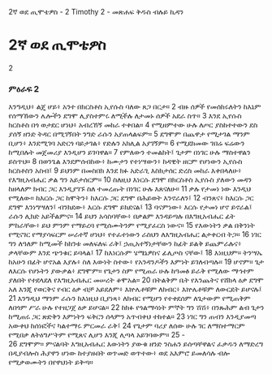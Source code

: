 ﻿
2ኛ ወደ ጢሞቴዎስ - 2 Timothy 2 - መጽሐፍ ቅዱስ ብሉይ ኪዳን
# 2ኛ ወደ ጢሞቴዎስ
2
### ምዕራፍ 2
 እንግዲህ፥ ልጄ ሆይ፥ አንተ በክርስቶስ ኢየሱስ ባለው ጸጋ በርታ።
2  ብዙ ሰዎች የመሰከሩለትን ከእኔም የሰማኸውን ሌሎችን ደግሞ ሊያስተምሩ ለሚችሉ ለታመኑ ሰዎች አደራ ስጥ።
3  እንደ ኢየሱስ ክርስቶስ በጎ ወታደር ሆነህ፥ አብረኸኝ መከራ ተቀበል።
4  የሚዘምተው ሁሉ ለጦር ያስከተተውን ደስ ያሰኝ ዘንድ ትዳር በሚገኝበት ንግድ ራሱን አያጠላልፍም።
5  ደግሞም በጨዋታ የሚታገል ማንም ቢሆን፥ እንደሚገባ አድርጎ ባይታገል፥ የድሉን አክሊል አያገኝም።
6  የሚደክመው ገበሬ ፍሬውን ከሚበሉት መጀመሪያ እንዲሆን ይገባዋል።
7  የምለውን ተመልከት፤ ጌታም በነገር ሁሉ ማስተዋልን ይስጥህ።
8  በወንጌል እንደምሰብከው፥ ከሙታን የተነሣውን፥ ከዳዊት ዘርም የሆነውን ኢየሱስ ክርስቶስን አስብ፤
9  ይህንም በመስበክ እንደ ክፉ አድራጊ እስክታሰር ድረስ መከራ እቀበላለሁ፥ የእግዚአብሔር ቃል ግን አይታሰርም።
10  ስለዚህ እነርሱ ደግሞ በክርስቶስ ኢየሱስ ያለውን መዳን ከዘላለም ክብር ጋር እንዲያገኙ ስለ ተመረጡት በነገር ሁሉ እጸናለሁ።
11  ቃሉ የታመነ ነው እንዲህ የሚለው። ከእርሱ ጋር ከሞትን፥ ከእርሱ ጋር ደግሞ በሕይወት እንኖራለን፤
12  ብንጸና፥ ከእርሱ ጋር ደግሞ እንነግሣለን፤ ብንክደው፥ እርሱ ደግሞ ይክደናል፤
13  ባናምነው፥ እርሱ የታመነ ሆኖ ይኖራል፤ ራሱን ሊክድ አይችልምና።
14  ይህን አሳስባቸው፥ በቃልም እንዳይጣሉ በእግዚአብሔር ፊት ምከራቸው፥ ይህ ምንም የማይረባ የሚሰሙትንም የሚያፈርስ ነውና።
15  የእውነትን ቃል በቅንነት የሚናገር የማያሳፍርም ሠራተኛ ሆነህ፥ የተፈተነውን ራስህን ለእግዚአብሔር ልታቀርብ ትጋ።
16  ነገር ግን ለዓለም ከሚመች ከከንቱ መለፍለፍ ራቅ፤ ኃጢአተኝነታቸውን ከፊት ይልቅ ይጨምራሉና፥ ቃላቸውም እንደ ጭንቁር ይባላል፤
17  ከእነርሱም ሄሜኔዎስና ፊሊጦስ ናቸው፤
18  እነዚህም። ትንሣኤ ከአሁን በፊት ሆኖአል እያሉ፥ ስለ እውነት ስተው፥ የአንዳንዶችን እምነት ይገለብጣሉ።
19  ሆኖም። ጌታ ለእርሱ የሆኑትን ያውቃል፥ ደግሞም። የጌታን ስም የሚጠራ ሁሉ ከዓመፅ ይራቅ የሚለው ማኅተም ያለበት የተደላደለ የእግዚአብሔር መሠረት ቆሞአል።
20  በትልቅም ቤት የእንጨትና የሸክላ ዕቃ ደግሞ አለ እንጂ የወርቅና የብር ዕቃ ብቻ አይደለም፥ እኵሌቶቹም ለክብር፥ እኵሌቶቹም ለውርደት ይሆናሉ፤
21  እንግዲህ ማንም ራሱን ከእነዚህ ቢያነጻ፥ ለክብር የሚሆን የተቀደሰም ለጌታውም የሚጠቅም ለበጎም ሥራ ሁሉ የተዘጋጀ ዕቃ ይሆናል።
22  ከክፉ የጎልማሳነት ምኞት ግን ሽሽ፥ በንጹሕም ልብ ጌታን ከሚጠሩ ጋር ጽድቅን እምነትን ፍቅርን ሰላምን አጥብቀህ ተከተል።
23  ነገር ግን ጠብን እንዲያመጣ አውቀህ ከሰነፎችና ካልተማሩ ምርመራ ራቅ፤
24  የጌታም ባሪያ ለሰው ሁሉ ገር ለማስተማርም የሚበቃ ለትዕግሥትም የሚጸና ሊሆን እንጂ ሊጣላ አይገባውም።
25 -  
26  ደግሞም። ምናልባት እግዚአብሔር እውነትን ያውቁ ዘንድ ንስሐን ይሰጣቸዋልና ፈቃዱን ለማድረግ በዲያብሎስ ሕያዋን ሆነው ከተያዙበት ወጥመድ ወጥተው፥ ወደ አእምሮ ይመለሳሉ ብሎ የሚቃወሙትን በየዋህነት ይቅጣ። 
